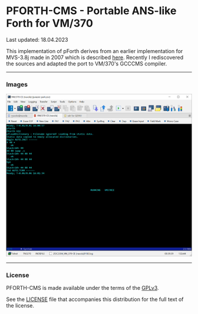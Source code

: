 # PFORTH-CMS - Portable ANS-like Forth for VM/370

Last updated: 18.04.2023

This implementation of pForth derives from an earlier implementation for MVS-3.8j made in 2007 which is described [here](https://www.complang.tuwien.ac.at/anton/forth-tagung07/vortraege/pforth.pdf).
Recently I rediscovered the sources and adapted the port to VM/370's GCCCMS compiler.

------

### Images
![](./images/pforth-vm370-09.png)



------

### License
PFORTH-CMS is made available under the terms of the [GPLv3][gplv3].

See the [LICENSE][license] file that accompanies this distribution for the full text of the license.

[gplv3]: http://www.gnu.org/licenses/gpl.html
[license]: ./LICENSE
